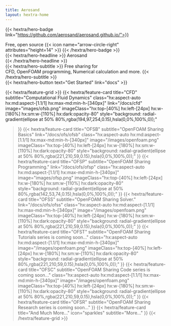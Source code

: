 ```yaml
---
title: Aerosand
layout: hextra-home
---
```



{{< hextra/hero-badge link="https://github.com/aerosand/aerosand.github.io/">}}
  <div class="hx:w-2 hx:h-2 hx:rounded-full hx:bg-primary-400"></div>
  <span>Free, open source</span>
  {{< icon name="arrow-circle-right" attributes="height=14" >}}
{{< /hextra/hero-badge >}}


<div class="hx:mt-6 hx:mb-6">
{{< hextra/hero-headline >}}
  Aerosand&nbsp;<br class="hx:sm:block hx:hidden" />   
{{< /hextra/hero-headline >}}
</div>

<div class="hx:mb-12">
{{< hextra/hero-subtitle >}}
  Free sharing for &nbsp;<br class="hx:sm:block hx:hidden" />CFD, OpenFOAM programming, Numerical calculation and more.
{{< /hextra/hero-subtitle >}}
</div>

<div class="hx:mb-6">
{{< hextra/hero-button text="Get Started" link="docs" >}}
</div>

<div class="hx:mt-6"></div>


{{< hextra/feature-grid >}}
  {{< hextra/feature-card
     title="CFD"
     subtitle="Computational Fluid Dynamics"
     class="hx:aspect-auto hx:md:aspect-[1.1/1] hx:max-md:min-h-[340px]"
     link="/docs/cfd"
     image="images/ofsb.png"
     imageClass="hx:top-[40%] hx:left-[24px] hx:w-[180%] hx:sm:w-[110%] hx:dark:opacity-80"
     style="background: radial-gradient(ellipse at 50% 80%,rgba(194,97,254,0.15),hsla(0,0%,100%,0));" 
  >}}
  {{< hextra/feature-card
    title="OFSB"
    subtitle="OpenFOAM Sharing Basics"
    link="/docs/ofs/ofsb"
    class="hx:aspect-auto hx:md:aspect-[1.1/1] hx:max-md:min-h-[340px]"
    image="/images/openfoam.png"
    imageClass="hx:top-[40%] hx:left-[24px] hx:w-[180%] hx:sm:w-[110%] hx:dark:opacity-80"
    style="background: radial-gradient(ellipse at 50% 80%,rgba(221,210,59,0.15),hsla(0,0%,100%,0));"
  >}}
  {{< hextra/feature-card
    title="OFSP"
    subtitle="OpenFOAM Sharing Programming."
    link="/docs/ofs/ofsp"
    class="hx:aspect-auto hx:md:aspect-[1.1/1] hx:max-md:min-h-[340px]"
    image="images/ofsp.png"
    imageClass="hx:top-[40%] hx:left-[24px] hx:w-[180%] hx:sm:w-[110%] hx:dark:opacity-80"
    style="background: radial-gradient(ellipse at 50% 80%,rgba(142,53,74,0.15),hsla(0,0%,100%,0));"
  >}}
  {{< hextra/feature-card
    title="OFSS"
    subtitle="OpenFOAM Sharing Solver."
    link="/docs/ofs/ofss"
    class="hx:aspect-auto hx:md:aspect-[1.1/1] hx:max-md:min-h-[340px]"
    image="/images/openfoam.png"
    imageClass="hx:top-[40%] hx:left-[24px] hx:w-[180%] hx:sm:w-[110%] hx:dark:opacity-80"
    style="background: radial-gradient(ellipse at 50% 80%,rgba(221,210,59,0.15),hsla(0,0%,100%,0));"
  >}}
  {{< hextra/feature-card
    title="OFST"
    subtitle="OpenFOAM Sharing Tutorials series is coming soon..."
    class="hx:aspect-auto hx:md:aspect-[1.1/1] hx:max-md:min-h-[340px]"
    image="/images/openfoam.png"
    imageClass="hx:top-[40%] hx:left-[24px] hx:w-[180%] hx:sm:w-[110%] hx:dark:opacity-80"
    style="background: radial-gradient(ellipse at 50% 80%,rgba(221,210,59,0.15),hsla(0,0%,100%,0));"
  >}}
  {{< hextra/feature-card
    title="OFSC"
    subtitle="OpenFOAM Sharing Code series is coming soon..."
    class="hx:aspect-auto hx:md:aspect-[1.1/1] hx:max-md:min-h-[340px]"
    image="/images/openfoam.png"
    imageClass="hx:top-[40%] hx:left-[24px] hx:w-[180%] hx:sm:w-[110%] hx:dark:opacity-80"
    style="background: radial-gradient(ellipse at 50% 80%,rgba(221,210,59,0.15),hsla(0,0%,100%,0));"
  >}}
  {{< hextra/feature-card
    title="OFSR"
    subtitle="OpenFOAM Sharing Research series is coming soon..."
  >}}
  {{< hextra/feature-card
    title="And Much More..."
    icon="sparkles"
    subtitle="More..."
  >}}
{{< /hextra/feature-grid >}}

